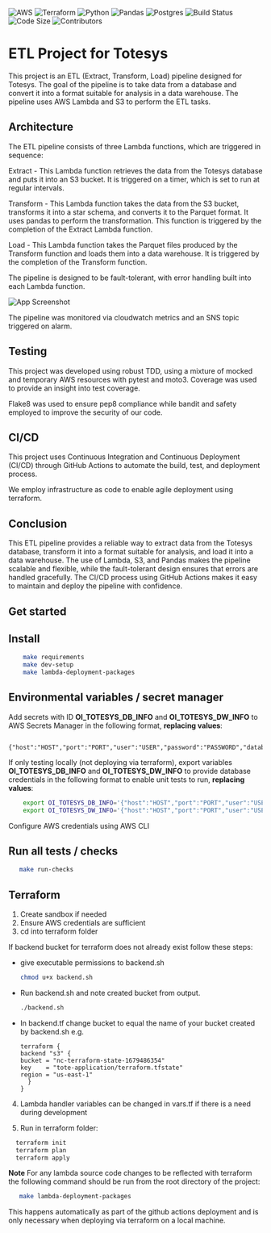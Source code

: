 ![AWS](https://img.shields.io/badge/AWS-%23FF9900.svg?style=for-the-badge&logo=amazon-aws&logoColor=white)
![Terraform](https://img.shields.io/badge/terraform-%235835CC.svg?style=for-the-badge&logo=terraform&logoColor=white)
![Python](https://img.shields.io/badge/python-3670A0?style=for-the-badge&logo=python&logoColor=ffdd54)
![Pandas](https://img.shields.io/badge/pandas-%23150458.svg?style=for-the-badge&logo=pandas&logoColor=white)
![Postgres](https://img.shields.io/badge/postgres-%23316192.svg?style=for-the-badge&logo=postgresql&logoColor=white)
![Build Status](https://img.shields.io/github/actions/workflow/status/orioninsight/de-project/deploy.yml?style=for-the-badge)
![Code Size](https://img.shields.io/github/languages/code-size/orioninsight/de-project?style=for-the-badge)
![Contributors](https://img.shields.io/github/contributors/orioninsight/de-project?style=for-the-badge)
# ETL Project for Totesys

This project is an ETL (Extract, Transform, Load) pipeline designed for Totesys. The goal of the pipeline is to take data from a database and convert it into a format suitable for analysis in a data warehouse. The pipeline uses AWS Lambda and S3 to perform the ETL tasks.

## Architecture

The ETL pipeline consists of three Lambda functions, which are triggered in sequence:

Extract - This Lambda function retrieves the data from the Totesys database and puts it into an S3 bucket. It is triggered on a timer, which is set to run at regular intervals.

Transform - This Lambda function takes the data from the S3 bucket, transforms it into a star schema, and converts it to the Parquet format. It uses pandas to perform the transformation. This function is triggered by the completion of the Extract Lambda function.

Load - This Lambda function takes the Parquet files produced by the Transform function and loads them into a data warehouse. It is triggered by the completion of the Transform function.

The pipeline is designed to be fault-tolerant, with error handling built into each Lambda function.


![App Screenshot](https://github.com/orioninsight/de-project/blob/main/architecture_diagrams/png/architecture_diagram.png)

The pipeline was monitored via cloudwatch metrics and an SNS topic triggered on alarm.

## Testing

This project was developed using robust TDD, using a mixture of mocked and temporary AWS resources with pytest and moto3. Coverage was used to provide an insight into test coverage.

Flake8 was used to ensure pep8 compliance while bandit and safety employed to improve the security of our code.

## CI/CD

This project uses Continuous Integration and Continuous Deployment (CI/CD) through GitHub Actions to automate the build, test, and deployment process.

We employ infrastructure as code to enable agile deployment using terraform.

## Conclusion

This ETL pipeline provides a reliable way to extract data from the Totesys database, transform it into a format suitable for analysis, and load it into a data warehouse. The use of Lambda, S3, and Pandas makes the pipeline scalable and flexible, while the fault-tolerant design ensures that errors are handled gracefully. The CI/CD process using GitHub Actions makes it easy to maintain and deploy the pipeline with confidence.

## Get started

<!-- install following before running the file -->
## Install
```bash
    make requirements
    make dev-setup
    make lambda-deployment-packages
````

## Environmental variables / secret manager 


Add secrets with ID **OI_TOTESYS_DB_INFO** and **OI_TOTESYS_DW_INFO** to AWS Secrets Manager in the following format, **replacing values**:
```
    {"host":"HOST","port":"PORT","user":"USER","password":"PASSWORD","database":"DB"}
```

If only testing locally (not deploying via terraform), export variables **OI_TOTESYS_DB_INFO** and **OI_TOTESYS_DW_INFO** to provide database credentials in the following format to enable unit tests to run, **replacing values**:
```bash
    export OI_TOTESYS_DB_INFO='{"host":"HOST","port":"PORT","user":"USER","password":"PASSWORD","database":"DB"}'
    export OI_TOTESYS_DW_INFO='{"host":"HOST","port":"PORT","user":"USER","password":"PASSWORD","database":"DB"}'
```

Configure AWS credentials using AWS CLI

## Run all tests / checks
```bash
   make run-checks
```

## Terraform

1. Create sandbox if needed
2. Ensure AWS credentials are sufficient
3. cd into terraform folder

If backend bucket for terraform does not already exist follow these steps:

- give executable permissions to backend.sh

  ```bash
  chmod u+x backend.sh
  ```

- Run backend.sh and note created bucket from output.

  ```bash
  ./backend.sh
  ```

- In backend.tf change bucket to equal the name of your bucket created by backend.sh e.g.
  ```
  terraform {
  backend "s3" {
  bucket = "nc-terraform-state-1679486354"
  key    = "tote-application/terraform.tfstate"
  region = "us-east-1"
    }
  }
  ```

4. Lambda handler variables can be changed in vars.tf if there is a need during development

5. Run in terraform folder:

```bash
  terraform init
  terraform plan
  terraform apply
```

**Note** For any lambda source code changes to be reflected with terraform the following command should be run from the root directory of the project:

```bash
   make lambda-deployment-packages
```

This happens automatically as part of the github actions deployment and is only necessary when deploying via terraform on a local machine.
